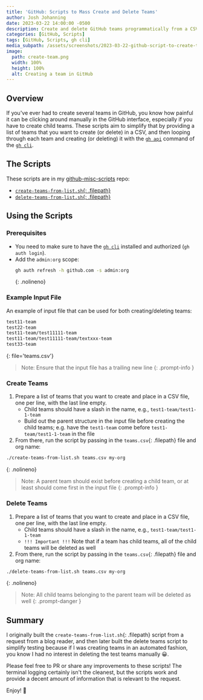 ```yaml
---
title: 'GitHub: Scripts to Mass Create and Delete Teams'
author: Josh Johanning
date: 2023-03-22 14:00:00 -0500
description: Create and delete GitHub teams programmatically from a CSV file
categories: [GitHub, Scripts]
tags: [GitHub, Scripts, gh cli]
media_subpath: /assets/screenshots/2023-03-22-github-script-to-create-teams
image:
  path: create-team.png
  width: 100%
  height: 100%
  alt: Creating a team in GitHub
---
```


## Overview

If you've ever had to create several teams in GitHub, you know how painful it can be clicking around manually in the GitHub interface, especially if you have to create child teams. These scripts aim to simplify that by providing a list of teams that you want to create (or delete) in a CSV, and then looping through each team and creating (or deleting) it with the [`gh api`](https://cli.github.com/manual/gh_api) command of the [`gh cli`](https://cli.github.com/).

## The Scripts

These scripts are in my [github-misc-scripts](https://github.com/joshjohanning/github-misc-scripts) repo:

- [`create-teams-from-list.sh`{: .filepath}](https://github.com/joshjohanning/github-misc-scripts/blob/main/gh-cli/create-teams-from-list.sh)
- [`delete-teams-from-list.sh`{: .filepath}](https://github.com/joshjohanning/github-misc-scripts/blob/main/gh-cli/delete-teams-from-list.sh)

## Using the Scripts

### Prerequisites

- You need to make sure to have the [`gh cli`](https://cli.github.com/) installed and authorized (`gh auth login`).
- Add the `admin:org` scope:
  ```bash
  gh auth refresh -h github.com -s admin:org
  ```
  {: .nolineno}

### Example Input File

An example of input file that can be used for both creating/deleting teams:

```sh
test11-team
test22-team
test11-team/test11111-team
test11-team/test11111-team/textxxx-team
test33-team

```
{: file='teams.csv'}

> Note: Ensure that the input file has a trailing new line
{: .prompt-info }

### Create Teams

1. Prepare a list of teams that you want to create and place in a CSV file, one per line, with the last line empty.
    - Child teams should have a slash in the name, e.g., `test1-team/test1-1-team`
    - Build out the parent structure in the input file before creating the child teams; e.g. have the `test1-team` come before `test1-team/test1-1-team` in the file
2. From there, run the script by passing in the `teams.csv`{: .filepath} file and org name:

```bash
./create-teams-from-list.sh teams.csv my-org
```
{: .nolineno}

> Note: A parent team should exist before creating a child team, or at least should come first in the input file
{: .prompt-info }

### Delete Teams

1. Prepare a list of teams that you want to create and place in a CSV file, one per line, with the last line empty.
    - Child teams should have a slash in the name, e.g., `test1-team/test1-1-team`
    - `!!! Important !!!` Note that if a team has child teams, all of the child teams will be deleted as well
2. From there, run the script by passing in the `teams.csv`{: .filepath} file and org name:

```bash
./delete-teams-from-list.sh teams.csv my-org
```
{: .nolineno}

> Note: All child teams belonging to the parent team will be deleted as well
{: .prompt-danger }

## Summary

I originally built the `create-teams-from-list.sh`{: .filepath} script from a request from a blog reader, and then later built the delete teams script to simplify testing because if I was creating teams in an automated fashion, you know I had no interest in deleting the test teams manually 😀. 

Please feel free to PR or share any improvements to these scripts! The terminal logging certainly isn't the cleanest, but the scripts work and provide a decent amount of information that is relevant to the request. 

Enjoy! 🚀
